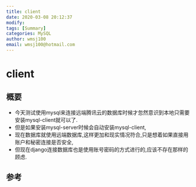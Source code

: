 ```yaml
---
title: client
date: 2020-03-08 20:12:37
modify: 
tags: [Summary]
categories: MySQL
author: wmsj100
email: wmsj100@hotmail.com
---
```


# client

## 概要

- 今天测试使用mysql来连接远端腾讯云的数据库时候才忽然意识到本地只需要安装mysql-client就可以了.
- 但是如果安装mysql-server时候会自动安装mysql-client,
- 现在数据库就使用远端数据库,这样更加和现实情况符合,只是想着如果直接用账户和秘密连接是否安全,
- 但现在django连接数据库也是使用账号密码的方式进行的,应该不存在那样的顾虑.

## 参考

